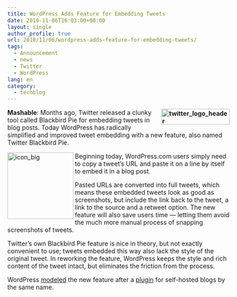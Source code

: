```yaml
---
title: WordPress Adds Feature for Embedding Tweets
date: 2010-11-06T16:03:00+00:00
layout: single
author_profile: true
url: 2010/11/06/wordpress-adds-feature-for-embedding-tweets/
tags:
  - Announcement
  - news
  - Twitter
  - WordPress
lang: en
category: 
  - techblog
---
```

**[<img title="twitter_logo_header" border="0" alt="twitter_logo_header" align="right" src="http://lh4.ggpht.com/_vaUVXcmC3OI/TNV1PjBYkjI/AAAAAAAADFM/EAmYfhf0D60/twitter_logo_header_thumb%5B1%5D.png?imgmax=800" width="155" height="36" />](http://lh5.ggpht.com/_vaUVXcmC3OI/TNV1NY2OnyI/AAAAAAAADFI/pTtT0Fc1OAg/s1600-h/twitter_logo_header%5B3%5D.png)Mashable**: Months ago, Twitter released a clunky tool called Blackbird Pie for embedding tweets in blog posts. Today WordPress has radically simplified and improved tweet embedding with a new feature, also named Twitter Blackbird Pie. 

[<img title="icon_big" border="0" alt="icon_big" align="left" src="http://lh5.ggpht.com/_vaUVXcmC3OI/TNV1Ub76LtI/AAAAAAAADFU/5IlXuTkm1g4/icon_big_thumb%5B8%5D.png?imgmax=800" width="150" height="151" />](http://lh6.ggpht.com/_vaUVXcmC3OI/TNV1R-QlcdI/AAAAAAAADFQ/_Ma5CozoTao/s1600-h/icon_big%5B5%5D.png)Beginning today, WordPress.com users simply need to copy a tweet’s URL and paste it on a line by itself to embed it in a blog post.

Pasted URLs are converted into full tweets, which means these embedded tweets look as good as screenshots, but include the link back to the tweet, a link to the source and a retweet option. The new feature will also save users time — letting them avoid the much more manual process of snapping screenshots of tweets.

Twitter’s own Blackbird Pie feature is nice in theory, but not exactly convenient to use; tweets embedded this way also lack the style of the original tweet. In reworking the feature, WordPress keeps the style and rich content of the tweet intact, but eliminates the friction from the process.

WordPress [modeled](http://en.blog.wordpress.com/2010/11/05/bring-tweets-to-your-content/) the new feature after a [plugin](http://wordpress.org/extend/plugins/twitter-blackbird-pie/screenshots/) for self-hosted blogs by the same name.